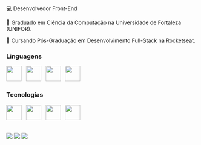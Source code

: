 💻 Desenvolvedor Front-End

📖 Graduado em Ciência da Computação na Universidade de Fortaleza (UNIFOR).

📖 Cursando Pós-Graduação em Desenvolvimento Full-Stack na Rocketseat.

### Linguagens

<img src="https://cdn.jsdelivr.net/gh/devicons/devicon/icons/javascript/javascript-original.svg" width="40" heigth="40"/> &nbsp; 
<img src="https://cdn.jsdelivr.net/gh/devicons/devicon/icons/html5/html5-original.svg" width="40" heigth="40"/> &nbsp; 
<img src="https://cdn.jsdelivr.net/gh/devicons/devicon/icons/css3/css3-original.svg" width="40" heigth="40"/> &nbsp; 
<img src="https://cdn.jsdelivr.net/gh/devicons/devicon/icons/python/python-original.svg" width="40" heigth="40"/> &nbsp; 

### Tecnologias 

<img src="https://cdn.jsdelivr.net/gh/devicons/devicon/icons/react/react-original.svg" width="40" heigth="40"/> &nbsp;
<img src="https://cdn.jsdelivr.net/gh/devicons/devicon/icons/angularjs/angularjs-original.svg" width="40" heigth="40"/> &nbsp;
<img src="https://cdn.jsdelivr.net/gh/devicons/devicon/icons/bootstrap/bootstrap-original.svg" width="40" heigth="40"/> &nbsp;
<img src="https://cdn.jsdelivr.net/gh/devicons/devicon/icons/jquery/jquery-original.svg" width="40" heigth="40"/> &nbsp; 

<br>
  
<div>
<a href = "mailto:victor.tmeloo@gmail.com"><img src="https://img.shields.io/badge/Gmail-D14836?style=for-the-badge&logo=gmail&logoColor=white" target="_blank"></a>
<a href="https://www.linkedin.com/in/victor-torres-de-melo/" target="_blank"><img src="https://img.shields.io/badge/-LinkedIn-%230077B5?style=for-the-badge&logo=linkedin&logoColor=white" target="_blank"></a> 
<a href="https://instagram.com/VictorTmelo_" target="_blank"><img src="https://img.shields.io/badge/-Instagram-%23E4405F?style=for-the-badge&logo=instagram&logoColor=white" target="_blank"></a>
</div>
